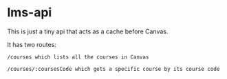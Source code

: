 # lms-api
This is just a tiny api that acts as a cache before Canvas.

It has two routes:

```
/courses which lists all the courses in Canvas

/courses/:coursesCode which gets a specific course by its course code
```
